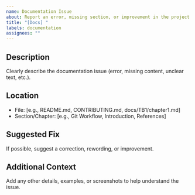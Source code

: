 ```yaml
---
name: Documentation Issue
about: Report an error, missing section, or improvement in the project documentation
title: "[Docs] "
labels: documentation
assignees: ""
---
```


## Description
Clearly describe the documentation issue (error, missing content, unclear text, etc.).

## Location
- File: [e.g., README.md, CONTRIBUTING.md, docs/TB1/chapter1.md]
- Section/Chapter: [e.g., Git Workflow, Introduction, References]

## Suggested Fix
If possible, suggest a correction, rewording, or improvement.

## Additional Context
Add any other details, examples, or screenshots to help understand the issue.
